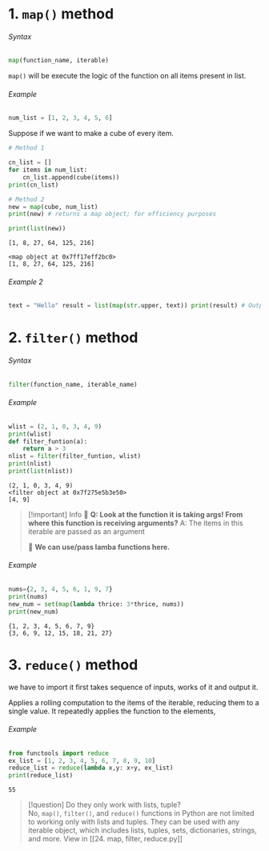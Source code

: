 # 1. `map()` method

###### Syntax

```python
map(function_name, iterable)
```

`map()` will be execute the logic of the function on all items present in list.

###### Example

```python
num_list = [1, 2, 3, 4, 5, 6]
```

Suppose if we want to make a cube of every item.

```python
# Method 1

cn_list = []
for items in num_list:
    cn_list.append(cube(items))
print(cn_list)

# Method 2
new = map(cube, num_list)
print(new) # returns a map object; for efficiency purposes

print(list(new))
```

```Output
[1, 8, 27, 64, 125, 216]

<map object at 0x7ff17eff2bc0>
[1, 8, 27, 64, 125, 216]
```

###### Example 2

```python
text = "Hello" result = list(map(str.upper, text)) print(result) # Output: ['H', 'E', 'L', 'L', 'O']
```

# 2. `filter()` method

###### Syntax

```python
filter(function_name, iterable_name)
```

###### Example

```python
wlist = (2, 1, 0, 3, 4, 9)
print(wlist)
def filter_funtion(a):
    return a > 3
nlist = filter(filter_funtion, wlist)
print(nlist)
print(list(nlist))
```

```Output
(2, 1, 0, 3, 4, 9)
<filter object at 0x7f275e5b3e50>
[4, 9]
```

> [!important] Info
> 📝 **Q: Look at the function it is taking args! From where this function is receiving arguments?**
> A: The items in this iterable are passed as an argument
>
> 📝 **We can use/pass lamba functions here.**

###### Example

```python
nums={2, 3, 4, 5, 6, 1, 9, 7}
print(nums)
new_num = set(map(lambda thrice: 3*thrice, nums))
print(new_num)
```

```Output
{1, 2, 3, 4, 5, 6, 7, 9}
{3, 6, 9, 12, 15, 18, 21, 27}
```

# 3. `reduce()` method

we have to import it first
takes sequence of inputs, works of it and output it.

Applies a rolling computation to the items of the iterable, reducing them to a single value. It repeatedly applies the
function to the elements,

###### Example

```python
from functools import reduce
ex_list = [1, 2, 3, 4, 5, 6, 7, 8, 9, 10]
reduce_list = reduce(lambda x,y: x+y, ex_list)  
print(reduce_list)
```

```Output
55
```

> [!question] Do they only work with lists, tuple?  
> No, `map()`, `filter()`, and `reduce()` functions in Python are not limited to working only with lists and tuples.
> They can be used with any iterable object, which includes lists, tuples, sets, dictionaries, strings, and more. View
> in [[24. map, filter, reduce.py]]
 